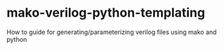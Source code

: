 # mako-verilog-python-templating
How to guide for generating/parameterizing verilog files using mako and python
